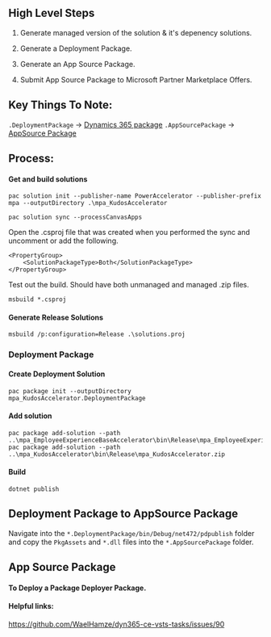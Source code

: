## High Level Steps

1) Generate managed version of the solution & it's depenency solutions.

2) Generate a Deployment Package.

3) Generate an App Source Package.

4) Submit App Source Package to Microsoft Partner Marketplace Offers.

## Key Things To Note:

`.DeploymentPackage` -> [Dynamics 365 package](https://learn.microsoft.com/en-us/power-platform/alm/package-deployer-tool?tabs=cli)
`.AppSourcePackage` -> [AppSource Package](https://learn.microsoft.com/en-us/power-platform/developer/appsource/create-package-app#create-content_typesxml)

## Process:

#### Get and build solutions
```
pac solution init --publisher-name PowerAccelerator --publisher-prefix mpa --outputDirectory .\mpa_KudosAccelerator

pac solution sync --processCanvasApps

```
Open the .csproj file that was created when you performed the sync and uncomment or add the following.
```
<PropertyGroup>
    <SolutionPackageType>Both</SolutionPackageType>
</PropertyGroup>
```

Test out the build. Should have both unmanaged and managed .zip files.
```
msbuild *.csproj
```

#### Generate Release Solutions

```
msbuild /p:configuration=Release .\solutions.proj
```

### Deployment Package


#### Create Deployment Solution

```
pac package init --outputDirectory mpa_KudosAccelerator.DeploymentPackage
```

#### Add solution

```
pac package add-solution --path ..\mpa_EmployeeExperienceBaseAccelerator\bin\Release\mpa_EmployeeExperienceBaseAccelerator.zip
pac package add-solution --path ..\mpa_KudosAccelerator\bin\Release\mpa_KudosAccelerator.zip
```

#### Build

```
dotnet publish
```

## Deployment Package to AppSource Package

Navigate into the `*.DeploymentPackage/bin/Debug/net472/pdpublish` folder and copy the `PkgAssets` and `*.dll` files into the `*.AppSourcePackage` folder.

## App Source Package


#### To Deploy a Package Deployer Package.

#### Helpful links:

https://github.com/WaelHamze/dyn365-ce-vsts-tasks/issues/90
